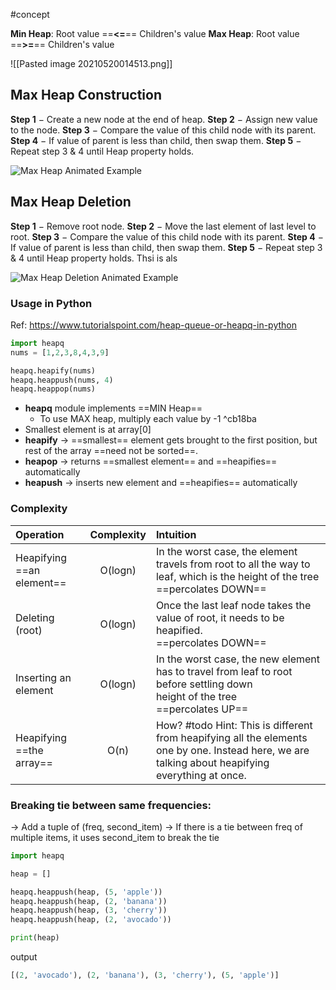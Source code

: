 #concept 

**Min Heap**: Root value ==**<=**== Children's value
**Max Heap**: Root value ==**>=**== Children's value

![[Pasted image 20210520014513.png]]

## Max Heap Construction
**Step 1** − Create a new node at the end of heap.
**Step 2** − Assign new value to the node.
**Step 3** − Compare the value of this child node with its parent.
**Step 4** − If value of parent is less than child, then swap them.
**Step 5** − Repeat step 3 & 4 until Heap property holds.

![Max Heap Animated Example](https://www.tutorialspoint.com/data_structures_algorithms/images/max_heap_animation.gif)

## Max Heap Deletion
**Step 1** − Remove root node.
**Step 2** − Move the last element of last level to root.
**Step 3** − Compare the value of this child node with its parent.
**Step 4** − If value of parent is less than child, then swap them.
**Step 5** − Repeat step 3 & 4 until Heap property holds.
Thsi is als 

![Max Heap Deletion Animated Example](https://www.tutorialspoint.com/data_structures_algorithms/images/max_heap_deletion_animation.gif)

### Usage in Python
Ref: https://www.tutorialspoint.com/heap-queue-or-heapq-in-python



```python
import heapq
nums = [1,2,3,8,4,3,9]

heapq.heapify(nums) 		
heapq.heappush(nums, 4)
heapq.heappop(nums)
```

- **heapq** module implements ==MIN Heap==
	- To use MAX heap, multiply each value by -1 ^cb18ba
- Smallest element is at array[0]
- **heapify** -> ==smallest== element gets brought to the first position, but rest of the array ==need not be sorted==.
- **heapop** -> returns ==smallest element== and ==heapifies== automatically
- **heapush** -> inserts new element and ==heapifies== automatically


### Complexity
| Operation                 | Complexity | Intuition                                                                                                                              |
|:------------------------- |:----------:|:-------------------------------------------------------------------------------------------------------------------------------------- |
| Heapifying ==an element== |  O(logn)   | In the worst case, the element travels from root to all the way to leaf, which is the height of the tree <br> ==percolates DOWN==      |
| Deleting (root)           |  O(logn)   | Once the last leaf node takes the value of root, it needs to be heapified.  <br> ==percolates DOWN==                                   |
| Inserting an element      |  O(logn)   | In the worst case, the new element has to travel from leaf to root before settling down <br> height of the tree <br> ==percolates UP== |
| Heapifying ==the array==  |    O(n)    | How? #todo Hint: This is different from heapifying all the elements one by one. Instead here, we are talking about heapifying everything at once.                                                                                                                           |


### Breaking tie between same frequencies:
-> Add a tuple of (freq, second_item) 
-> If there is a tie between freq of multiple items, it uses second_item to break the tie

```python
import heapq

heap = []

heapq.heappush(heap, (5, 'apple'))
heapq.heappush(heap, (2, 'banana'))
heapq.heappush(heap, (3, 'cherry'))
heapq.heappush(heap, (2, 'avocado'))

print(heap)

```

output
```python
[(2, 'avocado'), (2, 'banana'), (3, 'cherry'), (5, 'apple')]
```
